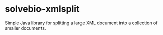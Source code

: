 solvebio-xmlsplit
=================

Simple Java library for splitting a large XML document into a collection of smaller documents.
